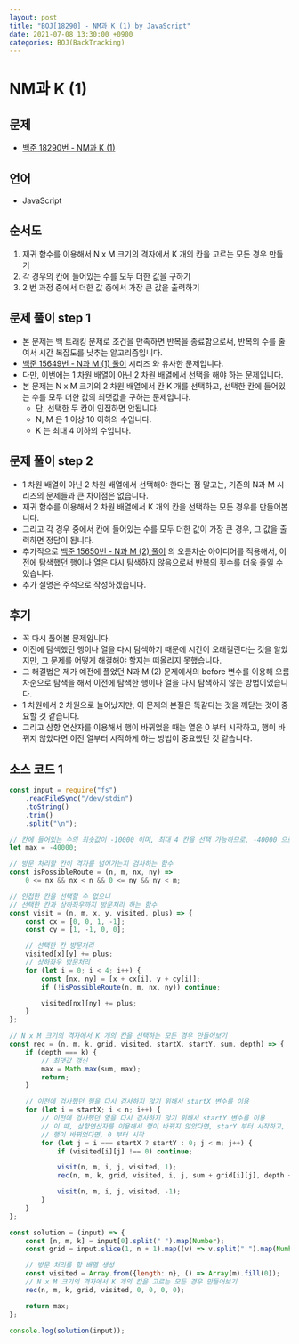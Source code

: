 ```yaml
---
layout: post
title: "BOJ[18290] - NM과 K (1) by JavaScript"
date: 2021-07-08 13:30:00 +0900
categories: BOJ(BackTracking)
---
```


# NM과 K (1)

## 문제

- [백준 18290번 - NM과 K (1)](https://www.acmicpc.net/problem/18290)

## 언어

- JavaScript

## 순서도

1. 재귀 함수를 이용해서 N x M 크기의 격자에서 K 개의 칸을 고르는 모든 경우 만들기
2. 각 경우의 칸에 들어있는 수를 모두 더한 값을 구하기
3. 2 번 과정 중에서 더한 값 중에서 가장 큰 값을 출력하기

## 문제 풀이 step 1

- 본 문제는 백 트래킹 문제로 조건을 만족하면 반복을 종료함으로써, 반복의 수를 줄여서 시간 복잡도를 낮추는 알고리즘입니다.
- [백준 15649번 - N과 M (1) 풀이](<https://qkrrlgh519.github.io/boj(backtracking)/2021/03/18/BOJ-BackTracking-15649.html>) 시리즈 와 유사한 문제입니다.
- 다만, 이번에는 1 차원 배열이 아닌 2 차원 배열에서 선택을 해야 하는 문제입니다.
- 본 문제는 N x M 크기의 2 차원 배열에서 칸 K 개를 선택하고, 선택한 칸에 들어있는 수를 모두 더한 값의 최댓값을 구하는 문제입니다.
  - 단, 선택한 두 칸이 인접하면 안됩니다.
  - N, M 은 1 이상 10 이하의 수입니다.
  - K 는 최대 4 이하의 수입니다.

## 문제 풀이 step 2

- 1 차원 배열이 아닌 2 차원 배열에서 선택해야 한다는 점 말고는, 기존의 N과 M 시리즈의 문제들과 큰 차이점은 없습니다.
- 재귀 함수를 이용해서 2 차원 배열에서 K 개의 칸을 선택하는 모든 경우를 만들어봅니다.
- 그리고 각 경우 중에서 칸에 들어있는 수를 모두 더한 값이 가장 큰 경우, 그 값을 출력하면 정답이 됩니다.
- 추가적으로 [백준 15650번 - N과 M (2) 풀이](<https://qkrrlgh519.github.io/boj(backtracking)/2021/03/18/BOJ-BackTracking-15650.html>) 의 오름차순 아이디어를 적용해서, 이전에 탐색했던 행이나 열은 다시 탐색하지 않음으로써 반복의 횟수를 더욱 줄일 수 있습니다.
- 추가 설명은 주석으로 작성하겠습니다.

## 후기

- 꼭 다시 풀어볼 문제입니다.
- 이전에 탐색했던 행이나 열을 다시 탐색하기 때문에 시간이 오래걸린다는 것을 알았지만, 그 문제를 어떻게 해결해야 할지는 떠올리지 못했습니다.
- 그 해결법은 제가 예전에 풀었던 N과 M (2) 문제에서의 before 변수를 이용해 오름차순으로 탐색을 해서 이전에 탐색한 행이나 열을 다시 탐색하지 않는 방법이었습니다.
- 1 차원에서 2 차원으로 늘어났지만, 이 문제의 본질은 똑같다는 것을 깨닫는 것이 중요할 것 같습니다.
- 그리고 삼항 연산자를 이용해서 행이 바뀌었을 때는 열은 0 부터 시작하고, 행이 바뀌지 않았다면 이전 열부터 시작하게 하는 방법이 중요했던 것 같습니다.

## 소스 코드 1

```jsx
const input = require("fs")
	.readFileSync("/dev/stdin")
	.toString()
	.trim()
	.split("\n");

// 칸에 들어있는 수의 최솟값이 -10000 이며, 최대 4 칸을 선택 가능하므로, -40000 으로 초기화
let max = -40000;

// 방문 처리할 칸이 격자를 넘어가는지 검사하는 함수
const isPossibleRoute = (n, m, nx, ny) =>
	0 <= nx && nx < n && 0 <= ny && ny < m;

// 인접한 칸을 선택할 수 없으니
// 선택한 칸과 상하좌우까지 방문처리 하는 함수
const visit = (n, m, x, y, visited, plus) => {
	const cx = [0, 0, 1, -1];
	const cy = [1, -1, 0, 0];

	// 선택한 칸 방문처리
	visited[x][y] += plus;
	// 상하좌우 방문처리
	for (let i = 0; i < 4; i++) {
		const [nx, ny] = [x + cx[i], y + cy[i]];
		if (!isPossibleRoute(n, m, nx, ny)) continue;

		visited[nx][ny] += plus;
	}
};

// N x M 크기의 격자에서 K 개의 칸을 선택하는 모든 경우 만들어보기
const rec = (n, m, k, grid, visited, startX, startY, sum, depth) => {
	if (depth === k) {
		// 최댓값 갱신
		max = Math.max(sum, max);
		return;
	}

	// 이전에 검사했던 행을 다시 검사하지 않기 위해서 startX 변수를 이용
	for (let i = startX; i < n; i++) {
		// 이전에 검사했던 열을 다시 검사하지 않기 위해서 startY 변수를 이용
		// 이 때, 삼항연산자를 이용해서 행이 바뀌지 않았다면, starY 부터 시작하고,
		// 행이 바뀌었다면, 0 부터 시작
		for (let j = i === startX ? startY : 0; j < m; j++) {
			if (visited[i][j] !== 0) continue;

			visit(n, m, i, j, visited, 1);
			rec(n, m, k, grid, visited, i, j, sum + grid[i][j], depth + 1);

			visit(n, m, i, j, visited, -1);
		}
	}
};

const solution = (input) => {
	const [n, m, k] = input[0].split(" ").map(Number);
	const grid = input.slice(1, n + 1).map((v) => v.split(" ").map(Number));

	// 방문 처리를 할 배열 생성
	const visited = Array.from({length: n}, () => Array(m).fill(0));
	// N x M 크기의 격자에서 K 개의 칸을 고르는 모든 경우 만들어보기
	rec(n, m, k, grid, visited, 0, 0, 0, 0);

	return max;
};

console.log(solution(input));
```
